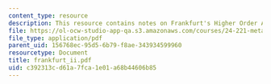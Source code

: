 ```yaml
---
content_type: resource
description: This resource contains notes on Frankfurt's Higher Order Account.
file: https://ol-ocw-studio-app-qa.s3.amazonaws.com/courses/24-221-metaphysics-free-will-fall-2004/c392313cd61a7fca1e01a68b44606b85_frankfurt_ii.pdf
file_type: application/pdf
parent_uid: 156768ec-95d5-6b79-f8ae-343934599960
resourcetype: Document
title: frankfurt_ii.pdf
uid: c392313c-d61a-7fca-1e01-a68b44606b85
---
```

